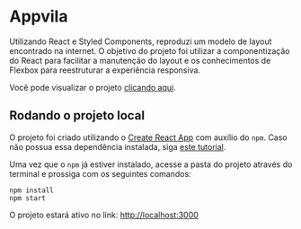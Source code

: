 # Appvila

Utilizando React e Styled Components, reproduzi um modelo de layout encontrado na internet. O objetivo do projeto foi utilizar a componentização do React para facilitar a manutenção do layout e os conhecimentos de Flexbox para reestruturar a experiência responsiva.

Você pode visualizar o projeto [clicando aqui](https://camilaneiva.github.io/appvila).

## Rodando o projeto local

O projeto foi criado utilizando o [Create React App](https://create-react-app.dev/) com auxílio do `npm`. Caso não possua essa dependência instalada, siga [este tutorial](https://github.com/npm/cli).

Uma vez que o `npm` já estiver instalado, acesse a pasta do projeto através do terminal e prossiga com os seguintes comandos:

```
npm install
npm start
```

O projeto estará ativo no link: [http://localhost:3000](http://localhost:3000)
